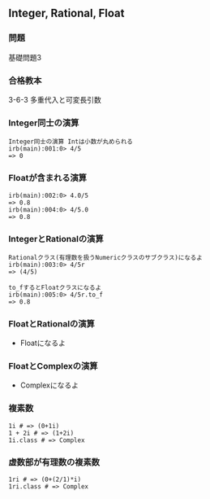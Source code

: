 ## Integer, Rational, Float

### 問題
基礎問題3   

### 合格教本
3-6-3 多重代入と可変長引数  

### Integer同士の演算
```
Integer同士の演算 Intは小数が丸められる
irb(main):001:0> 4/5
=> 0
```

### Floatが含まれる演算
```
irb(main):002:0> 4.0/5
=> 0.8
irb(main):004:0> 4/5.0
=> 0.8
```

### IntegerとRationalの演算
```
Rationalクラス(有理数を扱うNumericクラスのサブクラス)になるよ
irb(main):003:0> 4/5r
=> (4/5)

to_fするとFloatクラスになるよ
irb(main):005:0> 4/5r.to_f
=> 0.8
```

### FloatとRationalの演算
- Floatになるよ

### FloatとComplexの演算
- Complexになるよ

### 複素数
```
1i # => (0+1i)
1 + 2i # => (1+2i)
1i.class # => Complex
```

### 虚数部が有理数の複素数
```
1ri # => (0+(2/1)*i)
1ri.class # => Complex
```

